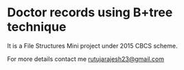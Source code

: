 # Doctor records using B+tree technique


It is a File Structures Mini project under 2015 CBCS scheme.


For more details contact me rutujarajesh23@gmail.com
